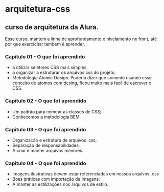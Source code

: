 # arquitetura-css
## curso de arquitetura da Alura. 
Esse curso, mantem a linha de aprofundamento e nivelamento no front, até por que exercicitar também é aprender.
### Capitulo 01 - O que foi aprendido
- a utilizar seletores CSS mais simples;
- a organizar a estruturar os arquivos css do projeto;
- Metodologia Atomic Design. 
Poderia dizer que somente usando esse conceito de atomos com desing, ficou muito mais facíl de escrever o CSS.
### Capitulo 02 - O que fot aprendido 
- Um padrão para nomear as classes de CSS;
- Conhecemos a metodologia BEM.
### Capitulo 03 - O que foi aprendido
- Organização e estrutura de arquivos .css;
- Separação de responsabilidades;
- A criar e manter arquivos menores.
### Capitulo 04 - O que foi aprendido
- Imagens ilustrativas devem estar referenciadas em nossos arquivos .css
- Boas práticas com importação de imagens;
- A manter as estilizações nos arquivos de estilo.